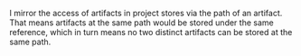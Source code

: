 I mirror the access of artifacts in project stores via the path of an artifact. That means artifacts at the same path would be stored under the same reference, which in turn means no two distinct artifacts can be stored at the same path.